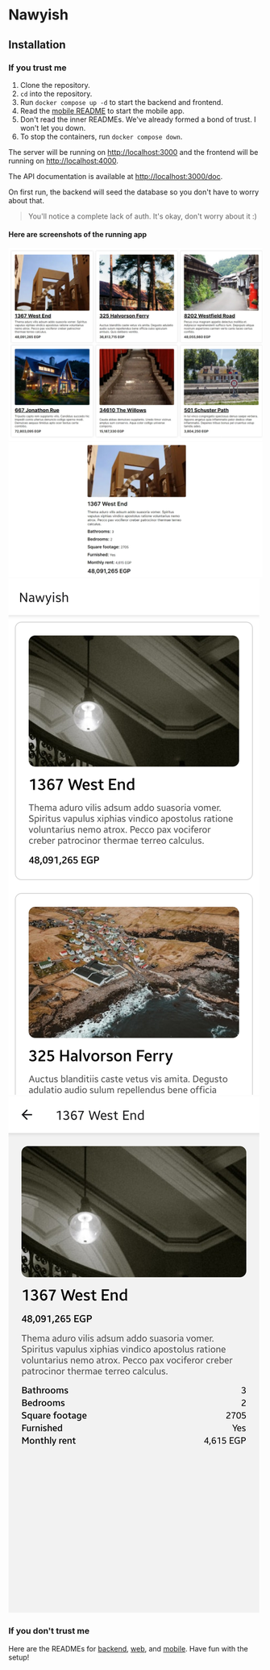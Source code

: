 # Nawyish

## Installation

### If you trust me

1. Clone the repository.
2. `cd` into the repository.
3. Run `docker compose up -d` to start the backend and frontend.
4. Read the [mobile README](./mobile/README.md) to start the mobile app.
5. Don't read the inner READMEs. We've already formed a bond of trust. I won't let you down.
6. To stop the containers, run `docker compose down`.

The server will be running on <http://localhost:3000> and the frontend will be running on <http://localhost:4000>.

The API documentation is available at <http://localhost:3000/doc>.

On first run, the backend will seed the database so you don't have to worry about that.

> You'll notice a complete lack of auth. It's okay, don't worry about it :)

#### Here are screenshots of the running app

![apartment-listing](./screenshots/apartment-listing.jpeg)
![apartment-details](./screenshots/apartment-details.jpeg)
![apartment-listing-mobile](./screenshots/apartment-listing-mobile.jpg)
![apartment-details-mobile](./screenshots/apartment-details-mobile.jpg)

### If you don't trust me

Here are the READMEs for [backend](./backend/README.md), [web](./web/README.md), and [mobile](./mobile/README.md). Have fun with the setup!
